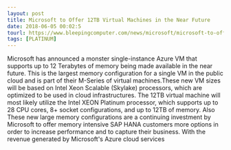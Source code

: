 ```yaml
---
layout: post
title: Microsoft to Offer 12TB Virtual Machines in the Near Future
date: 2018-06-05 00:02:5
tourl: https://www.bleepingcomputer.com/news/microsoft/microsoft-to-offer-12tb-virtual-machines-in-the-near-future/
tags: [PLATINUM]
---
```

Microsoft has announced a monster single-instance Azure VM that supports up to 12 Terabytes of memory being made available in the near future. This is the largest memory configuration for a single VM in the public cloud and is part of their M-Series of virtual machines.These new VM sizes will be based on Intel Xeon Scalable (Skylake) processors, which are optimized to be used in cloud infrastructures. The 12TB virtual machine will most likely utilize the Intel XEON Platinum processor, which supports up to 28 CPU cores, 8+ socket configurations, and up to 12TB of memory. Also These new large memory configurations are a continuing investment by Microsoft to offer memory intensive SAP HANA customers more options in order to increase performance and to capture their business. With the revenue generated by Microsoft's Azure cloud services 